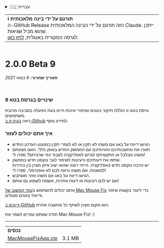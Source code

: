 <details>
<summary>🇮🇱 עברית</summary>

[🇬🇧 English (GitHub Release)](https://github.com/noah-nuebling/mac-mouse-fix/releases/tag/2.0.0-Beta-9)\
[🇦🇩 Català](https://redirect.macmousefix.com/?target=mmf-release&tag=2.0.0-Beta-9&locale=ca)\
[🇩🇪 Deutsch](https://redirect.macmousefix.com/?target=mmf-release&tag=2.0.0-Beta-9&locale=de)\
[🇪🇸 Español](https://redirect.macmousefix.com/?target=mmf-release&tag=2.0.0-Beta-9&locale=es)\
[🇫🇷 Français](https://redirect.macmousefix.com/?target=mmf-release&tag=2.0.0-Beta-9&locale=fr)\
[🇮🇩 Indonesia](https://redirect.macmousefix.com/?target=mmf-release&tag=2.0.0-Beta-9&locale=id)\
[🇮🇹 Italiano](https://redirect.macmousefix.com/?target=mmf-release&tag=2.0.0-Beta-9&locale=it)\
[🇭🇺 Magyar](https://redirect.macmousefix.com/?target=mmf-release&tag=2.0.0-Beta-9&locale=hu)\
[🇳🇱 Nederlands](https://redirect.macmousefix.com/?target=mmf-release&tag=2.0.0-Beta-9&locale=nl)\
[🇵🇱 Polski](https://redirect.macmousefix.com/?target=mmf-release&tag=2.0.0-Beta-9&locale=pl)\
[🇧🇷 Português (Brasil)](https://redirect.macmousefix.com/?target=mmf-release&tag=2.0.0-Beta-9&locale=pt-BR)\
[🇵🇹 Português (Portugal)](https://redirect.macmousefix.com/?target=mmf-release&tag=2.0.0-Beta-9&locale=pt-PT)\
[🇷🇴 Română](https://redirect.macmousefix.com/?target=mmf-release&tag=2.0.0-Beta-9&locale=ro)\
[🇸🇪 Svenska](https://redirect.macmousefix.com/?target=mmf-release&tag=2.0.0-Beta-9&locale=sv)\
[🇻🇳 Tiếng Việt](https://redirect.macmousefix.com/?target=mmf-release&tag=2.0.0-Beta-9&locale=vi)\
[🇹🇷 Türkçe](https://redirect.macmousefix.com/?target=mmf-release&tag=2.0.0-Beta-9&locale=tr)\
[🇨🇿 Čeština](https://redirect.macmousefix.com/?target=mmf-release&tag=2.0.0-Beta-9&locale=cs)\
[🇬🇷 Ελληνικά](https://redirect.macmousefix.com/?target=mmf-release&tag=2.0.0-Beta-9&locale=el)\
[🇷🇺 Русский](https://redirect.macmousefix.com/?target=mmf-release&tag=2.0.0-Beta-9&locale=ru)\
[🇺🇦 Українська](https://redirect.macmousefix.com/?target=mmf-release&tag=2.0.0-Beta-9&locale=uk)\
**🇮🇱 עברית**\
[🇸🇦 العربية](https://redirect.macmousefix.com/?target=mmf-release&tag=2.0.0-Beta-9&locale=ar)\
[🇮🇳 हिन्दी](https://redirect.macmousefix.com/?target=mmf-release&tag=2.0.0-Beta-9&locale=hi)\
[🇹🇭 ไทย](https://redirect.macmousefix.com/?target=mmf-release&tag=2.0.0-Beta-9&locale=th)\
[🇨🇳 中文 (简体)](https://redirect.macmousefix.com/?target=mmf-release&tag=2.0.0-Beta-9&locale=zh-Hans)\
[🇨🇳 中文 (繁體)](https://redirect.macmousefix.com/?target=mmf-release&tag=2.0.0-Beta-9&locale=zh-Hant)\
[🇭🇰 中文（香港)](https://redirect.macmousefix.com/?target=mmf-release&tag=2.0.0-Beta-9&locale=zh-HK)\
[🇯🇵 日本語](https://redirect.macmousefix.com/?target=mmf-release&tag=2.0.0-Beta-9&locale=ja)\
[🇰🇷 한국어](https://redirect.macmousefix.com/?target=mmf-release&tag=2.0.0-Beta-9&locale=ko)\
[Help translate Mac Mouse Fix to different languages!](https://github.com/noah-nuebling/mac-mouse-fix/discussions/731)
</details>
<table align=><td>
<b>ℹ️ תורגם על ידי בינה מלאכותית</b><br>
ה-GitHub Release הזה תורגם על ידי הבינה המלאכותית Claude. ייתכן שהוא מכיל שגיאות.<br>
לגרסה המקורית באנגלית, <a href="https://github.com/noah-nuebling/mac-mouse-fix/releases/tag/2.0.0-Beta-9">לחץ כאן</a>.
</td></table>

<table></table>

# 2.0.0 Beta 9
***תאריך שחרור:** 6 במאי 2021*

<br>

### שינויים בגרסת בטא 9

גרסת בטא זו כוללת תיקוני באגים ושיפורי איכות חיים בעת הפעלה בסביבה מרובת משתמשים. \
ראה [בעיה זו ב-Github](https://github.com/noah-nuebling/mac-mouse-fix/issues/93) למידע נוסף.

### איך אתם יכולים לעזור

- הגישו דיווח על באג אם משהו לא תקין או לא לגמרי תקין במנגנון העדכון החדש
- תארו את מחשבותיכם וחוויותיכם עם הממשק החדש באופן כללי. האם מצאתם משהו מבלבל או התקשיתם לגרום לאפליקציה לעבוד כפי שרציתם? ספרו לי!
- שתפו את דעותיכם ורעיונות לשיפור לגבי טקסט חדש בממשק.\
   יש הרבה טקסט חדש באפליקציה. הייתי רוצה שהוא ישיג איזון מצוין בין בהירות לפשטות. אם משהו נראה לכם לא אופטימלי, ספרו לי!
- הגישו דיווח על באג אם משהו אחר משתבש.
- אם יש לכם רעיונות או דעות אחרות, אשמח לשמוע גם אותם!

אתם יכולים להשתמש ב[עוזר המשוב של Mac Mouse Fix](https://github.com/noah-nuebling/mac-mouse-fix/issues/new/choose) כדי ליצור בקשות שיפור ודיווחי באגים מעולים.

[דיונים ב-GitHub](https://github.com/noah-nuebling/mac-mouse-fix/discussions/82) הוא מקום מצוין לשתף כל מחשבה אחרת.

תודה שאתם עוזרים לשפר את Mac Mouse Fix! :)

---

<table align="start">
<tr>
    <td colspan=2>
        <b>נכסים</b>
    </td>
</tr>
<tr>
    <td><a href="https://github.com/noah-nuebling/mac-mouse-fix/releases/download/2.0.0-Beta-9/MacMouseFixApp.zip">MacMouseFixApp.zip</a></td>
    <td>3.1 MB</td>
</tr>
</table>
